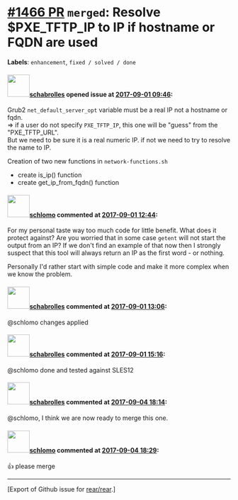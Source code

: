 [\#1466 PR](https://github.com/rear/rear/pull/1466) `merged`: Resolve $PXE\_TFTP\_IP to IP if hostname or FQDN are used
=======================================================================================================================

**Labels**: `enhancement`, `fixed / solved / done`

#### <img src="https://avatars.githubusercontent.com/u/19491077?u=0021b16ab426902cbe676f6831f41607bbe4d441&v=4" width="50">[schabrolles](https://github.com/schabrolles) opened issue at [2017-09-01 09:46](https://github.com/rear/rear/pull/1466):

Grub2 `net_default_server_opt` variable must be a real IP not a hostname
or fqdn.  
=&gt; if a user do not specify `PXE_TFTP_IP`, this one will be "guess"
from the "PXE\_TFTP\_URL".  
But we need to be sure it is a real numeric IP. if not we need to try to
resolve the name to IP.

Creation of two new functions in `network-functions.sh`

-   create is\_ip() function
-   create get\_ip\_from\_fqdn() function

#### <img src="https://avatars.githubusercontent.com/u/101384?v=4" width="50">[schlomo](https://github.com/schlomo) commented at [2017-09-01 12:44](https://github.com/rear/rear/pull/1466#issuecomment-326570625):

For my personal taste way too much code for little benefit. What does it
protect against? Are you worried that in some case `getent` will not
start the output from an IP? If we don't find an example of that now
then I strongly suspect that this tool will always return an IP as the
first word - or nothing.

Personally I'd rather start with simple code and make it more complex
when we know the problem.

#### <img src="https://avatars.githubusercontent.com/u/19491077?u=0021b16ab426902cbe676f6831f41607bbe4d441&v=4" width="50">[schabrolles](https://github.com/schabrolles) commented at [2017-09-01 13:06](https://github.com/rear/rear/pull/1466#issuecomment-326575145):

@schlomo changes applied

#### <img src="https://avatars.githubusercontent.com/u/19491077?u=0021b16ab426902cbe676f6831f41607bbe4d441&v=4" width="50">[schabrolles](https://github.com/schabrolles) commented at [2017-09-01 15:16](https://github.com/rear/rear/pull/1466#issuecomment-326607610):

@schlomo done and tested against SLES12

#### <img src="https://avatars.githubusercontent.com/u/19491077?u=0021b16ab426902cbe676f6831f41607bbe4d441&v=4" width="50">[schabrolles](https://github.com/schabrolles) commented at [2017-09-04 18:14](https://github.com/rear/rear/pull/1466#issuecomment-327010812):

@schlomo, I think we are now ready to merge this one.

#### <img src="https://avatars.githubusercontent.com/u/101384?v=4" width="50">[schlomo](https://github.com/schlomo) commented at [2017-09-04 18:29](https://github.com/rear/rear/pull/1466#issuecomment-327012507):

👍 please merge

------------------------------------------------------------------------

\[Export of Github issue for
[rear/rear](https://github.com/rear/rear).\]

